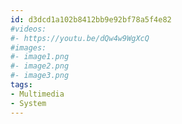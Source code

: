 ```yaml
---
id: d3dcd1a102b8412bb9e92bf78a5f4e82
#videos:
#- https://youtu.be/dQw4w9WgXcQ
#images:
#- image1.png
#- image2.png
#- image3.png
tags:
- Multimedia
- System
---
```

